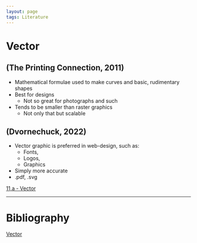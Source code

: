 ```yaml
---
layout: page
tags: Literature 
---
```


# Vector

## (The Printing Connection, 2011)

- Mathematical formulae used to make curves and basic, rudimentary shapes
- Best for designs
	- Not so great for photographs and such
- Tends to be smaller than raster graphics
	- Not only that but scalable

## (Dvornechuck, 2022)

- Vector graphic is preferred in web-design, such as:
	- Fonts,
	- Logos, 
	- Graphics
- Simply more accurate
- .pdf, .svg

[11,a - Vector](../3%20Permanent%20Notes/11,a%20-%20Vector)

---

# Bibliography

[Vector](../4%20Citation%20Notes/Vector)